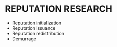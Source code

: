 # REPUTATION RESEARCH

- [Reputation initialization](./docs/initialization.md)
- Reputation Issuance
- Reputation redistribution
- Demurrage

